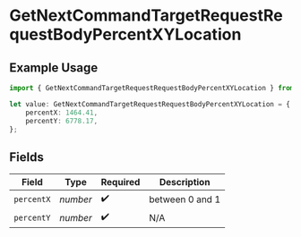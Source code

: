 # GetNextCommandTargetRequestRequestBodyPercentXYLocation

## Example Usage

```typescript
import { GetNextCommandTargetRequestRequestBodyPercentXYLocation } from "momentic/models/operations";

let value: GetNextCommandTargetRequestRequestBodyPercentXYLocation = {
    percentX: 1464.41,
    percentY: 6778.17,
};
```

## Fields

| Field              | Type               | Required           | Description        |
| ------------------ | ------------------ | ------------------ | ------------------ |
| `percentX`         | *number*           | :heavy_check_mark: | between 0 and 1    |
| `percentY`         | *number*           | :heavy_check_mark: | N/A                |